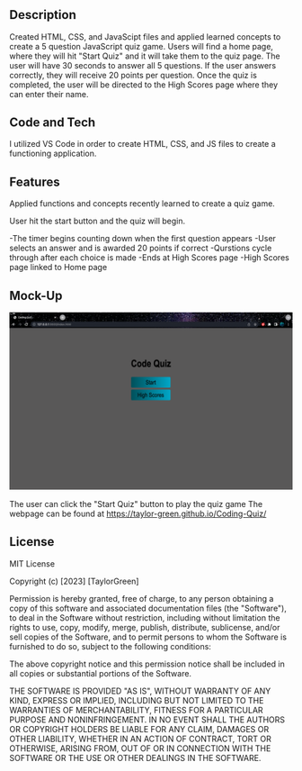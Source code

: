 # <Code-Quiz>

## Description

Created HTML, CSS, and JavaScipt files and applied learned concepts to create a 5 question JavaScript quiz game. Users will find a home page, where they will hit "Start Quiz" and it will take them to the quiz page. The user will have 30 seconds to answer all 5 questions. If the user answers correctly, they will receive 20 points per question. Once the quiz is completed, the user will be directed to the High Scores page where they can enter their name.



## Code and Tech

I utilized VS Code in order to create HTML, CSS, and JS files to create a functioning application. 



## Features

Applied functions and concepts recently learned to create a quiz game. 

User hit the start button and the quiz will begin. 

-The timer begins counting down when the first question appears
-User selects an answer and is awarded 20 points if correct
-Qurstions cycle through after each choice is made
-Ends at High Scores page
-High Scores page linked to Home page


## Mock-Up


![The following image shows the web application's appearance and functionality:](./Assets/coding.quiz.png)


The user can click the "Start Quiz" button to play the quiz game
The webpage can be found at 
 https://taylor-green.github.io/Coding-Quiz/

## License

MIT License

Copyright (c) [2023] [TaylorGreen]

Permission is hereby granted, free of charge, to any person obtaining a copy
of this software and associated documentation files (the "Software"), to deal
in the Software without restriction, including without limitation the rights
to use, copy, modify, merge, publish, distribute, sublicense, and/or sell
copies of the Software, and to permit persons to whom the Software is
furnished to do so, subject to the following conditions:

The above copyright notice and this permission notice shall be included in all
copies or substantial portions of the Software.

THE SOFTWARE IS PROVIDED "AS IS", WITHOUT WARRANTY OF ANY KIND, EXPRESS OR
IMPLIED, INCLUDING BUT NOT LIMITED TO THE WARRANTIES OF MERCHANTABILITY,
FITNESS FOR A PARTICULAR PURPOSE AND NONINFRINGEMENT. IN NO EVENT SHALL THE
AUTHORS OR COPYRIGHT HOLDERS BE LIABLE FOR ANY CLAIM, DAMAGES OR OTHER
LIABILITY, WHETHER IN AN ACTION OF CONTRACT, TORT OR OTHERWISE, ARISING FROM,
OUT OF OR IN CONNECTION WITH THE SOFTWARE OR THE USE OR OTHER DEALINGS IN THE
SOFTWARE.